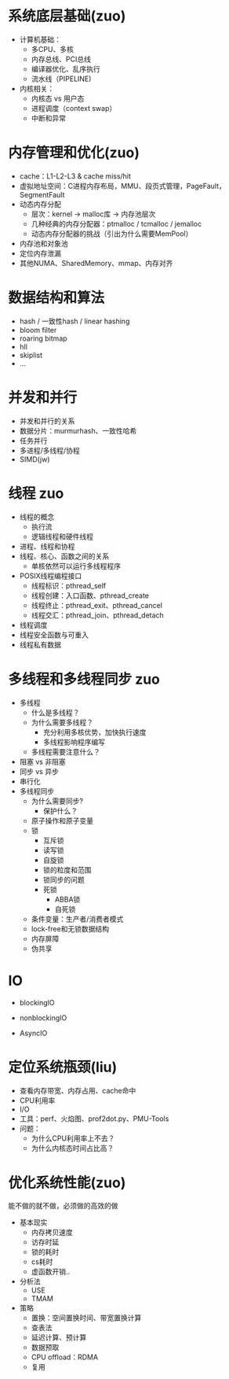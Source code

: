 # 系统底层基础(zuo)
- 计算机基础： 
    - 多CPU、多核
    - 内存总线、PCI总线
    - 编译器优化、乱序执行
	- 流水线（PIPELINE)
- 内核相关：
	- 内核态 vs 用户态
	- 进程调度（context swap）
	- 中断和异常

# 内存管理和优化(zuo)
- cache：L1-L2-L3 & cache miss/hit
- 虚拟地址空间：C进程内存布局，MMU、段页式管理，PageFault，SegmentFault
- 动态内存分配
    - 层次：kernel -> malloc库 -> 内存池层次
	- 几种经典的内存分配器：ptmalloc / tcmalloc / jemalloc
	- 动态内存分配器的挑战（引出为什么需要MemPool）
- 内存池和对象池
- 定位内存泄漏
- 其他NUMA、SharedMemory、mmap、内存对齐

# 数据结构和算法
- hash / 一致性hash / linear hashing
- bloom filter
- roaring bitmap
- hll
- skiplist
- ...

# 并发和并行
- 并发和并行的关系
- 数据分片：murmurhash、一致性哈希
- 任务并行
- 多进程/多线程/协程
- SIMD(jw)

# 线程 zuo
- 线程的概念
	- 执行流
	- 逻辑线程和硬件线程
- 进程、线程和协程
- 线程、核心、函数之间的关系
	- 单核依然可以运行多线程程序
- POSIX线程编程接口
	- 线程标识：pthread_self
	- 线程创建：入口函数、pthread_create
	- 线程终止：pthread_exit、pthread_cancel
	- 线程交汇：pthread_join、pthread_detach
- 线程调度
- 线程安全函数与可重入
- 线程私有数据

# 多线程和多线程同步 zuo
- 多线程
	- 什么是多线程？
	- 为什么需要多线程？
		- 充分利用多核优势，加快执行速度
		- 多线程影响程序编写
	- 多线程需要注意什么？
- 阻塞 vs 非阻塞
- 同步 vs 异步
- 串行化
- 多线程同步
	- 为什么需要同步?
		- 保护什么？
	- 原子操作和原子变量
	- 锁
		- 互斥锁
		- 读写锁
		- 自旋锁
		- 锁的粒度和范围
		- 锁同步的问题
		- 死锁
			- ABBA锁
			- 自死锁
	- 条件变量：生产者/消费者模式
	- lock-free和无锁数据结构
	- 内存屏障
	- 伪共享 

# IO

* blockingIO

* nonblockingIO

* AsyncIO

# 定位系统瓶颈(liu)
- 查看内存带宽、内存占用、cache命中
- CPU利用率
- I/O
- 工具：perf、火焰图、prof2dot.py、PMU-Tools
- 问题：
    - 为什么CPU利用率上不去？
	- 为什么内核态时间占比高？

# 优化系统性能(zuo)
能不做的就不做，必须做的高效的做
- 基本现实
    - 内存拷贝速度
	- 访存时延
	- 锁的耗时
	- cs耗时
	- 虚函数开销..
- 分析法
	- USE
	- TMAM
- 策略
	- 置换：空间置换时间、带宽置换计算
	- 查表法
	- 延迟计算、预计算
	- 数据预取
	- CPU offload：RDMA
	- 复用
